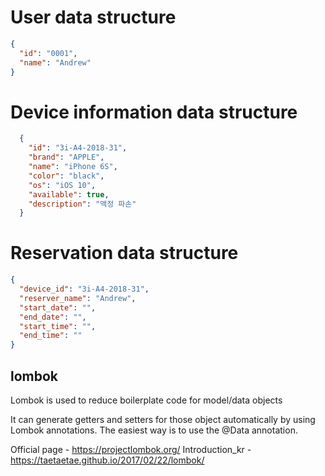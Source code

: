 # User data structure
```json
{
  "id": "0001",
  "name": "Andrew"
}
```

# Device information data structure
```json
  {
    "id": "3i-A4-2018-31",
    "brand": "APPLE",
    "name": "iPhone 6S",
    "color": "black",
    "os": "iOS 10",
    "available": true,
    "description": "액정 파손"
  }
```

# Reservation data structure
```json
{
  "device_id": "3i-A4-2018-31",
  "reserver_name": "Andrew",
  "start_date": "",
  "end_date": "",
  "start_time": "",
  "end_time": ""
}
```


## lombok 

Lombok is used to reduce boilerplate code for model/data objects

 It can generate getters and setters for those object automatically by using Lombok annotations. The easiest way is to use the @Data annotation.


Official page - https://projectlombok.org/
Introduction_kr - https://taetaetae.github.io/2017/02/22/lombok/
